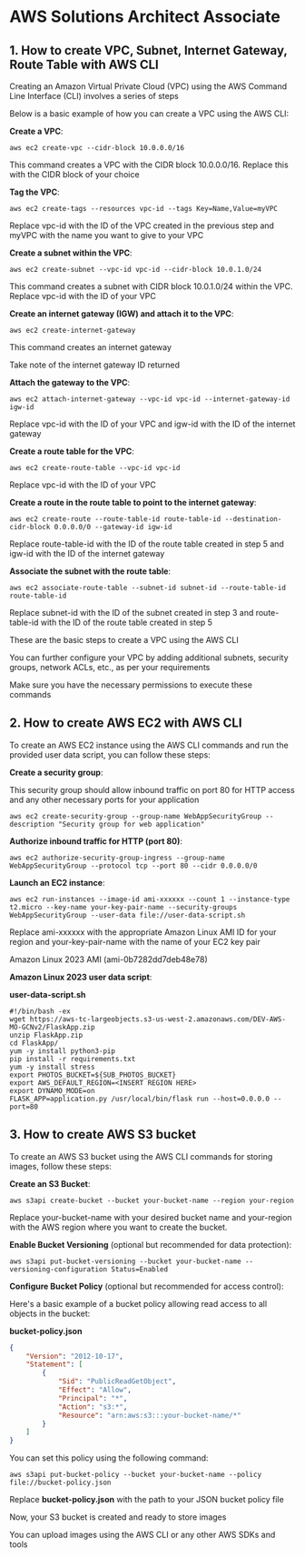 # AWS Solutions Architect Associate

## 1. How to create VPC, Subnet, Internet Gateway, Route Table with AWS CLI

Creating an Amazon Virtual Private Cloud (VPC) using the AWS Command Line Interface (CLI) involves a series of steps

Below is a basic example of how you can create a VPC using the AWS CLI:

**Create a VPC**:

```
aws ec2 create-vpc --cidr-block 10.0.0.0/16
```
This command creates a VPC with the CIDR block 10.0.0.0/16. Replace this with the CIDR block of your choice

**Tag the VPC**:

```
aws ec2 create-tags --resources vpc-id --tags Key=Name,Value=myVPC
```

Replace vpc-id with the ID of the VPC created in the previous step and myVPC with the name you want to give to your VPC

**Create a subnet within the VPC**:

```
aws ec2 create-subnet --vpc-id vpc-id --cidr-block 10.0.1.0/24
```

This command creates a subnet with CIDR block 10.0.1.0/24 within the VPC. Replace vpc-id with the ID of your VPC

**Create an internet gateway (IGW) and attach it to the VPC**:

```
aws ec2 create-internet-gateway
```

This command creates an internet gateway

Take note of the internet gateway ID returned

**Attach the gateway to the VPC**:

```
aws ec2 attach-internet-gateway --vpc-id vpc-id --internet-gateway-id igw-id
```

Replace vpc-id with the ID of your VPC and igw-id with the ID of the internet gateway

**Create a route table for the VPC**:

```
aws ec2 create-route-table --vpc-id vpc-id
```

Replace vpc-id with the ID of your VPC

**Create a route in the route table to point to the internet gateway**:

```
aws ec2 create-route --route-table-id route-table-id --destination-cidr-block 0.0.0.0/0 --gateway-id igw-id
```

Replace route-table-id with the ID of the route table created in step 5 and igw-id with the ID of the internet gateway

**Associate the subnet with the route table**:

```
aws ec2 associate-route-table --subnet-id subnet-id --route-table-id route-table-id
```

Replace subnet-id with the ID of the subnet created in step 3 and route-table-id with the ID of the route table created in step 5

These are the basic steps to create a VPC using the AWS CLI 

You can further configure your VPC by adding additional subnets, security groups, network ACLs, etc., as per your requirements

Make sure you have the necessary permissions to execute these commands

## 2. How to create AWS EC2 with AWS CLI

To create an AWS EC2 instance using the AWS CLI commands and run the provided user data script, you can follow these steps:

**Create a security group**: 

This security group should allow inbound traffic on port 80 for HTTP access and any other necessary ports for your application

```
aws ec2 create-security-group --group-name WebAppSecurityGroup --description "Security group for web application"
```

**Authorize inbound traffic for HTTP (port 80)**:

```
aws ec2 authorize-security-group-ingress --group-name WebAppSecurityGroup --protocol tcp --port 80 --cidr 0.0.0.0/0
```

**Launch an EC2 instance**:

```
aws ec2 run-instances --image-id ami-xxxxxx --count 1 --instance-type t2.micro --key-name your-key-pair-name --security-groups WebAppSecurityGroup --user-data file://user-data-script.sh
```

Replace ami-xxxxxx with the appropriate Amazon Linux AMI ID for your region and your-key-pair-name with the name of your EC2 key pair

Amazon Linux 2023 AMI (ami-0b7282dd7deb48e78)

**Amazon Linux 2023 user data script**:

**user-data-script.sh**

```
#!/bin/bash -ex
wget https://aws-tc-largeobjects.s3-us-west-2.amazonaws.com/DEV-AWS-MO-GCNv2/FlaskApp.zip
unzip FlaskApp.zip
cd FlaskApp/
yum -y install python3-pip
pip install -r requirements.txt
yum -y install stress
export PHOTOS_BUCKET=${SUB_PHOTOS_BUCKET}
export AWS_DEFAULT_REGION=<INSERT REGION HERE>
export DYNAMO_MODE=on
FLASK_APP=application.py /usr/local/bin/flask run --host=0.0.0.0 --port=80
```

## 3. How to create AWS S3 bucket

To create an AWS S3 bucket using the AWS CLI commands for storing images, follow these steps:

**Create an S3 Bucket**:

```
aws s3api create-bucket --bucket your-bucket-name --region your-region
```

Replace your-bucket-name with your desired bucket name and your-region with the AWS region where you want to create the bucket.

**Enable Bucket Versioning** (optional but recommended for data protection):

```
aws s3api put-bucket-versioning --bucket your-bucket-name --versioning-configuration Status=Enabled
```

**Configure Bucket Policy** (optional but recommended for access control):

Here's a basic example of a bucket policy allowing read access to all objects in the bucket:

**bucket-policy.json**

```json
{
    "Version": "2012-10-17",
    "Statement": [
        {
            "Sid": "PublicReadGetObject",
            "Effect": "Allow",
            "Principal": "*",
            "Action": "s3:*",
            "Resource": "arn:aws:s3:::your-bucket-name/*"
        }
    ]
}
```

You can set this policy using the following command:

```
aws s3api put-bucket-policy --bucket your-bucket-name --policy file://bucket-policy.json
```

Replace **bucket-policy.json** with the path to your JSON bucket policy file

Now, your S3 bucket is created and ready to store images

You can upload images using the AWS CLI or any other AWS SDKs and tools

